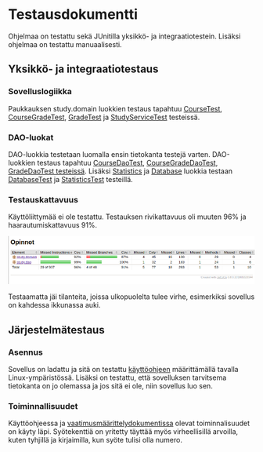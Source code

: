 # Testausdokumentti

Ohjelmaa on testattu sekä JUnitilla yksikkö- ja integraatiotestein. Lisäksi ohjelmaa on testattu manuaalisesti.

## Yksikkö- ja integraatiotestaus

### Sovelluslogiikka

Paukkauksen study.domain luokkien testaus tapahtuu [CourseTest](https://github.com/ellikarvonen/otm-harjoitustyo/blob/master/harjoitustyo/Opinnot/src/test/java/domainTest/CourseTest.java), [CourseGradeTest](https://github.com/ellikarvonen/otm-harjoitustyo/blob/master/harjoitustyo/Opinnot/src/test/java/domainTest/CourseGradeTest.java), [GradeTest](https://github.com/ellikarvonen/otm-harjoitustyo/blob/master/harjoitustyo/Opinnot/src/test/java/domainTest/GradeTest.java) ja [StudyServiceTest](https://github.com/ellikarvonen/otm-harjoitustyo/blob/master/harjoitustyo/Opinnot/src/test/java/domainTest/StudyServiceTest.java) testeissä.

### DAO-luokat

DAO-luokkia testetaan luomalla ensin tietokanta testejä varten. DAO-luokkien testaus tapahtuu [CourseDaoTest](https://github.com/ellikarvonen/otm-harjoitustyo/blob/master/harjoitustyo/Opinnot/src/test/java/daoTest/CourseDaoTest.java), [CourseGradeDaoTest](https://github.com/ellikarvonen/otm-harjoitustyo/blob/master/harjoitustyo/Opinnot/src/test/java/daoTest/CourseGradeDaoTest.java), [GradeDaoTest testeissä](https://github.com/ellikarvonen/otm-harjoitustyo/blob/master/harjoitustyo/Opinnot/src/test/java/daoTest/GradeDaoTest.java). Lisäksi [Statistics](https://github.com/ellikarvonen/otm-harjoitustyo/blob/master/harjoitustyo/Opinnot/src/main/java/study/dao/Statistics.java) ja [Database](https://github.com/ellikarvonen/otm-harjoitustyo/blob/master/harjoitustyo/Opinnot/src/main/java/study/dao/Database.java) luokkia testaan [DatabaseTest]() ja [StatisticsTest](https://github.com/ellikarvonen/otm-harjoitustyo/blob/master/harjoitustyo/Opinnot/src/test/java/daoTest/StatisticsTest.java) testeillä.

### Testauskattavuus
Käyttöliittymää ei ole testattu. Testauksen rivikattavuus oli muuten 96% ja haarautumiskattavuus 91%.

![alt text](https://github.com/ellikarvonen/otm-harjoitustyo/blob/master/harjoitustyo/dokumentaatio/testiraportti.png)

Testaamatta jäi tilanteita, joissa ulkopuolelta tulee virhe, esimerkiksi sovellus on kahdessa ikkunassa auki.

## Järjestelmätestaus

### Asennus

Sovellus on ladattu ja sitä on testattu [käyttöohjeen](https://github.com/ellikarvonen/otm-harjoitustyo/blob/master/harjoitustyo/dokumentaatio/kayttoohje.md) määrittämällä tavalla Linux-ympäristössä. Lisäksi on testattu, että sovelluksen tarvitsema tietokanta on jo olemassa ja jos sitä ei ole, niin sovellus luo sen.

### Toiminnallisuudet

Käyttöohjeessa ja [vaatimusmäärittelydokumentissa](https://github.com/ellikarvonen/otm-harjoitustyo/blob/master/harjoitustyo/dokumentaatio/vaatimusmaarittely.md) olevat toiminnalisuudet on käyty läpi.
Syötekenttiä on yritetty täyttää myös virheellisillä arvoilla, kuten tyhjillä ja kirjaimilla, kun syöte tulisi olla numero.
